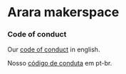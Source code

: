 # Arara makerspace


### Code of conduct 

Our [code of conduct](code_of_conduct.md) in english.

Nosso [código de conduta](codigo-de-contuda.md) em pt-br.










